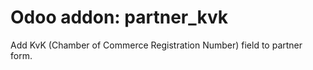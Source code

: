 # Odoo addon: partner_kvk

Add KvK (Chamber of Commerce Registration Number) field to partner form.

